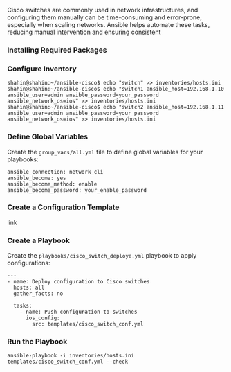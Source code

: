 
Cisco switches are commonly used in network infrastructures, and configuring them manually can be time-consuming and error-prone, especially when scaling networks. Ansible helps automate these tasks, reducing manual intervention and ensuring consistent


###  Installing Required Packages



### Configure Inventory

```
shahin@shahin:~/ansible-cisco$ echo "switch" >> inventories/hosts.ini
shahin@shahin:~/ansible-cisco$ echo "switch1 ansible_host=192.168.1.10 ansible_user=admin ansible_password=your_password ansible_network_os=ios" >> inventories/hosts.ini
shahin@shahin:~/ansible-cisco$ echo "switch2 ansible_host=192.168.1.11 ansible_user=admin ansible_password=your_password ansible_network_os=ios" >> inventories/hosts.ini
```

###  Define Global Variables
Create the ``group_vars/all.yml`` file to define global variables for your playbooks:
```
ansible_connection: network_cli
ansible_become: yes
ansible_become_method: enable
ansible_become_password: your_enable_password
```


### Create a Configuration Template
link

### Create a Playbook

Create the ```playbooks/cisco_switch_deploye.yml``` playbook to apply configurations:

```
---
- name: Deploy configuration to Cisco switches
  hosts: all
  gather_facts: no

  tasks:
    - name: Push configuration to switches
      ios_config:
        src: templates/cisco_switch_conf.yml

```

### Run the Playbook

```ansible-playbook -i inventories/hosts.ini templates/cisco_switch_conf.yml --check```


